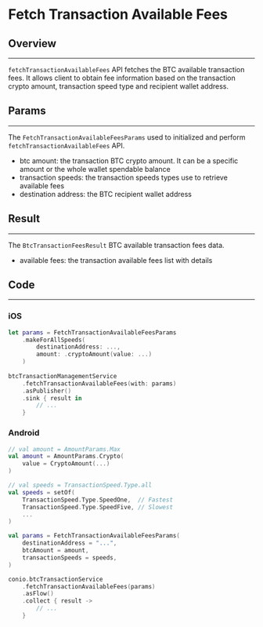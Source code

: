 # Fetch Transaction Available Fees

## Overview
---
`fetchTransactionAvailableFees` API fetches the BTC available transaction fees. It allows client to obtain fee information based on the transaction crypto amount, transaction speed type and recipient wallet address.

## Params
---
The `FetchTransactionAvailableFeesParams` used to initialized and perform `fetchTransactionAvailableFees` API.

- btc amount: the transaction BTC crypto amount. It can be a specific amount or the whole wallet spendable balance
- transaction speeds: the transaction speeds types use to retrieve available fees
- destination address: the BTC recipient wallet address

## Result
---
The `BtcTransactionFeesResult` BTC available transaction fees data.

- available fees: the transaction available fees list with details

## Code
---
### iOS
```swift
let params = FetchTransactionAvailableFeesParams
    .makeForAllSpeeds(
        destinationAddress: ...,
        amount: .cryptoAmount(value: ...)
    )
    
btcTransactionManagementService
    .fetchTransactionAvailableFees(with: params)
    .asPublisher()
    .sink { result in
        // ...
    }
```

### Android
```kotlin
// val amount = AmountParams.Max
val amount = AmountParams.Crypto(
    value = CryptoAmount(...)
)

// val speeds = TransactionSpeed.Type.all
val speeds = setOf(
    TransactionSpeed.Type.SpeedOne,  // Fastest
    TransactionSpeed.Type.SpeedFive, // Slowest
    ...
)

val params = FetchTransactionAvailableFeesParams(
    destinationAddress = "...",
    btcAmount = amount,
    transactionSpeeds = speeds,
)

conio.btcTransactionService
    .fetchTransactionAvailableFees(params)
    .asFlow()
    .collect { result ->
        // ...
    }
```